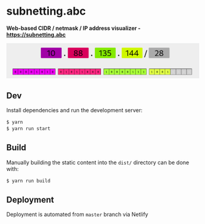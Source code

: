 # subnetting.abc

**Web-based CIDR / netmask / IP address visualizer - https://subnetting.abc**

[![cidr.png](cidr.png)](https://subnetting.abc)

## Dev

Install dependencies and run the development server:

```bash
$ yarn
$ yarn run start
```

## Build

Manually building the static content into the `dist/` directory can be done with:

```bash
$ yarn run build
```

## Deployment

Deployment is automated from `master` branch via Netlify
